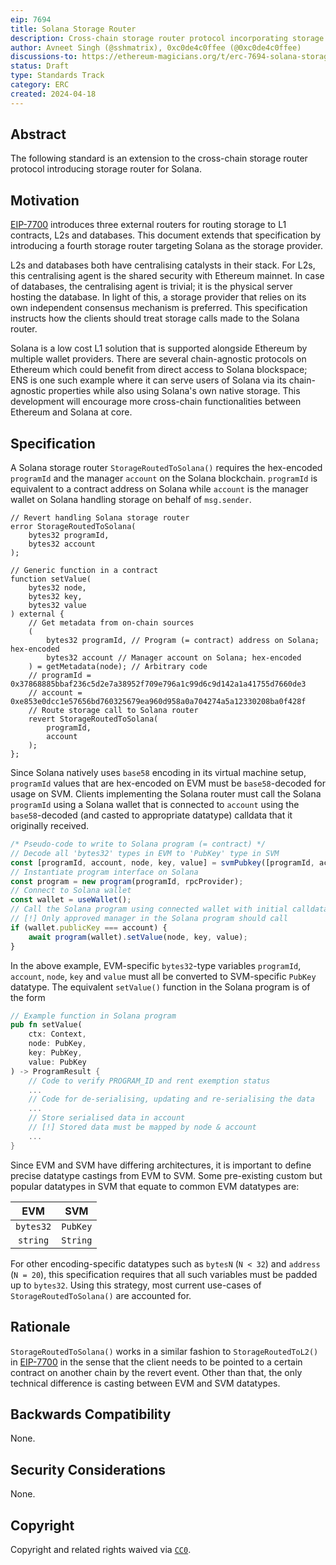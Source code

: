 ```yaml
---
eip: 7694
title: Solana Storage Router
description: Cross-chain storage router protocol incorporating storage router for Solana
author: Avneet Singh (@sshmatrix), 0xc0de4c0ffee (@0xc0de4c0ffee)
discussions-to: https://ethereum-magicians.org/t/erc-7694-solana-storage-handler-for-ccip-write/19706
status: Draft
type: Standards Track
category: ERC
created: 2024-04-18
---
```


## Abstract
The following standard is an extension to the cross-chain storage router protocol introducing storage router for Solana.

## Motivation
[EIP-7700](./eip-7700) introduces three external routers for routing storage to L1 contracts, L2s and databases. This document extends that specification by introducing a fourth storage router targeting Solana as the storage provider. 

L2s and databases both have centralising catalysts in their stack. For L2s, this centralising agent is the shared security with Ethereum mainnet. In case of databases, the centralising agent is trivial; it is the physical server hosting the database. In light of this, a storage provider that relies on its own independent consensus mechanism is preferred. This specification instructs how the clients should treat storage calls made to the Solana router.

Solana is a low cost L1 solution that is supported alongside Ethereum by multiple wallet providers. There are several chain-agnostic protocols on Ethereum which could benefit from direct access to Solana blockspace; ENS is one such example where it can serve users of Solana via its chain-agnostic properties while also using Solana's own native storage. This development will encourage more cross-chain functionalities between Ethereum and Solana at core. 

## Specification
A Solana storage router `StorageRoutedToSolana()` requires the hex-encoded `programId` and the manager `account` on the Solana blockchain. `programId` is equivalent to a contract address on Solana while `account` is the manager wallet on Solana handling storage on behalf of `msg.sender`.

```solidity
// Revert handling Solana storage router
error StorageRoutedToSolana(
    bytes32 programId,
    bytes32 account
);

// Generic function in a contract
function setValue(
    bytes32 node,
    bytes32 key,
    bytes32 value
) external {
    // Get metadata from on-chain sources
    (
        bytes32 programId, // Program (= contract) address on Solana; hex-encoded
        bytes32 account // Manager account on Solana; hex-encoded
    ) = getMetadata(node); // Arbitrary code
    // programId = 0x37868885bbaf236c5d2e7a38952f709e796a1c99d6c9d142a1a41755d7660de3
    // account = 0xe853e0dcc1e57656bd760325679ea960d958a0a704274a5a12330208ba0f428f
    // Route storage call to Solana router
    revert StorageRoutedToSolana( 
        programId,
        account
    );
};
```

Since Solana natively uses `base58` encoding in its virtual machine setup, `programId` values that are hex-encoded on EVM must be `base58`-decoded for usage on SVM. Clients implementing the Solana router must call the Solana `programId` using a Solana wallet that is connected to `account` using the `base58`-decoded (and casted to appropriate datatype) calldata that it originally received. 

```js
/* Pseudo-code to write to Solana program (= contract) */
// Decode all 'bytes32' types in EVM to 'PubKey' type in SVM
const [programId, account, node, key, value] = svmPubkey([programId, account, node, key, value])
// Instantiate program interface on Solana
const program = new program(programId, rpcProvider);
// Connect to Solana wallet
const wallet = useWallet();
// Call the Solana program using connected wallet with initial calldata
// [!] Only approved manager in the Solana program should call
if (wallet.publicKey === account) {
    await program(wallet).setValue(node, key, value);
}
```

In the above example, EVM-specific `bytes32`-type variables `programId`, `account`, `node`, `key` and `value` must all be converted to SVM-specific `PubKey` datatype. The equivalent `setValue()` function in the Solana program is of the form

```rust 
// Example function in Solana program
pub fn setValue(
    ctx: Context,
    node: PubKey,
    key: PubKey,
    value: PubKey
) -> ProgramResult {
    // Code to verify PROGRAM_ID and rent exemption status
    ...
    // Code for de-serialising, updating and re-serialising the data
    ...
    // Store serialised data in account
    // [!] Stored data must be mapped by node & account
    ...
}
```

Since EVM and SVM have differing architectures, it is important to define precise datatype castings from EVM to SVM. Some pre-existing custom but popular datatypes in SVM that equate to common EVM datatypes are:

| EVM             | SVM          |
|:---------------:|:------------:|
| `bytes32`       | `PubKey`     |
| `string`        | `String`     |

For other encoding-specific datatypes such as `bytesN` (`N < 32`) and `address` (`N = 20`), this specification requires that all such variables must be padded up to `bytes32`. Using this strategy, most current use-cases of `StorageRoutedToSolana()` are accounted for.

## Rationale
`StorageRoutedToSolana()` works in a similar fashion to `StorageRoutedToL2()` in [EIP-7700](./eip-7700) in the sense that the client needs to be pointed to a certain contract on another chain by the revert event. Other than that, the only technical difference is casting between EVM and SVM datatypes.

## Backwards Compatibility
None.

## Security Considerations
None.

## Copyright
Copyright and related rights waived via [`CC0`](../LICENSE.md).
